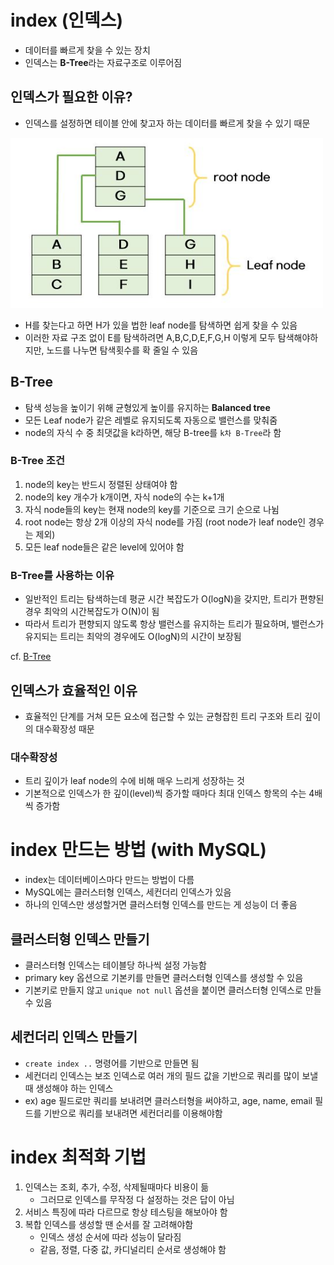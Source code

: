 # index (인덱스)
- 데이터를 빠르게 찾을 수 있는 장치
- 인덱스는 **B-Tree**라는 자료구조로 이루어짐

## 인덱스가 필요한 이유?
- 인덱스를 설정하면 테이블 안에 찾고자 하는 데이터를 빠르게 찾을 수 있기 때문 

<img src='./img/index_01.JPG' width='500px'/>

- H를 찾는다고 하면 H가 있을 법한 leaf node를 탐색하면 쉽게 찾을 수 있음 
- 이러한 자료 구조 없이 E를 탐색하려면 A,B,C,D,E,F,G,H 이렇게 모두 탐색해야하지만, 노드를 나누면 탐색횟수를 확 줄일 수 있음 

## B-Tree
- 탐색 성능을 높이기 위해 균형있게 높이를 유지하는 **Balanced tree**
- 모든 Leaf node가 같은 레벨로 유지되도록 자동으로 밸런스를 맞춰줌
- node의 자식 수 중 최댓값을 k라하면, 해당 B-tree를 `k차 B-Tree`라 함

### B-Tree 조건 
1. node의 key는 반드시 정렬된 상태여야 함
2. node의 key 개수가 k개이면, 자식 node의 수는 k+1개
3. 자식 node들의 key는 현재 node의 key를 기준으로 크기 순으로 나뉨
4. root node는 항상 2개 이상의 자식 node를 가짐 (root node가 leaf node인 경우는 제외) 
5. 모든 leaf node들은 같은 level에 있어야 함

### B-Tree를 사용하는 이유
- 일반적인 트리는 탐색하는데 평균 시간 복잡도가 O(logN)을 갖지만, 트리가 편향된 경우 최악의 시간복잡도가 O(N)이 됨
- 따라서 트리가 편향되지 않도록 항상 밸런스를 유지하는 트리가 필요하며, 밸런스가 유지되는 트리는 최악의 경우에도 O(logN)의 시간이 보장됨

cf. [B-Tree](https://rebro.kr/169)

## 인덱스가 효율적인 이유
- 효율적인 단계를 거쳐 모든 요소에 접근할 수 있는 균형잡힌 트리 구조와 트리 깊이의 대수확장성 때문

### 대수확장성
- 트리 깊이가 leaf node의 수에 비해 매우 느리게 성장하는 것
- 기본적으로 인덱스가 한 깊이(level)씩 증가할 때마다 최대 인덱스 항목의 수는 4배씩 증가함

# index 만드는 방법 (with MySQL)
- index는 데이터베이스마다 만드는 방법이 다름
- MySQL에는 클러스터형 인덱스, 세컨더리 인덱스가 있음
- 하나의 인덱스만 생성할거면 클러스터형 인덱스를 만드는 게 성능이 더 좋음
## 클러스터형 인덱스 만들기
- 클러스터형 인덱스는 테이블당 하나씩 설정 가능함
- primary key 옵션으로 기본키를 만들면 클러스터형 인덱스를 생성할 수 있음
- 기본키로 만들지 않고 `unique not null` 옵션을 붙이면 클러스터형 인덱스로 만들 수 있음

## 세컨더리 인덱스 만들기
- `create index ..` 명령어를 기반으로 만들면 됨
- 세컨더리 인덱스는 보조 인덱스로 여러 개의 필드 값을 기반으로 쿼리를 많이 보낼때 생성해야 하는 인덱스
- ex) age 필드로만 쿼리를 보내려면 클러스터형을 써야하고, age, name, email 필드를 기반으로 쿼리를 보내려면 세컨더리를 이용해야함

# index 최적화 기법
1. 인덱스는 조회, 추가, 수정, 삭제될때마다 비용이 듦
   - 그러므로 인덱스를 무작정 다 설정하는 것은 답이 아님 
2. 서비스 특징에 따라 다르므로 항상 테스팅을 해보아야 함
3. 복합 인덱스를 생성할 땐 순서를 잘 고려해야함
   - 인덱스 생성 순서에 따라 성능이 달라짐
   - 같음, 정렬, 다중 값, 카디널리티 순서로 생성해야 함 
